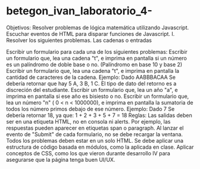 # betegon_ivan_laboratorio_4-

Objetivos:
Resolver problemas de lógica matemática utilizando Javascript.
Escuchar eventos de HTML para disparar funciones de Javascript.
I. Resolver los siguientes problemas. Las cadenas o entradas

Escribir un formulario para cada una de los siguientes problemas:
Escribir un formulario que, lea una cadena "t", e imprima en pantalla  si un número es un palíndromo de doble base o no. (Palíndromo en base 10 y base 2)
Escribir un formulario que, lea una cadena "t", e imprima en pantalla la cantidad de caracteres de la cadena.
Ejemplo: Dado AABBBACAA
Se debería retornar que hay 5 A, 3 B, 1 C. El tipo de dato del retorno es a discreción del estudiante.
Escribir un formulario que, lea un año "a", e imprima en pantalla si ese año es bisiesto o no.
Escribir un formulario que, lea un número "n" ( 0 < n < 1000000), e imprima en pantalla la sumatoria de todos los número primos debajo de ese número.
Ejemplo: Dado 7
Se debería retornar 18, ya que: 1 + 2 + 3 + 5 + 7 = 18
Reglas:
Las salidas deben ser en una etiqueta HTML, no en consola ni alerts. Por ejemplo, las respuestas pueden aparecer en etiquetas span o paragraph.
Al lanzar el evento de "Submit" de cada formulario, no se debe recargar la ventana.
Todos los problemas deben estar en un solo HTML.
Se debe aplicar una estructura de código basada en módulos, como la aplicada en clase.
Aplicar conceptos de CSS, como los que vieron durante desarrollo IV para asegurarse que la página tenga buen UI/UX.
